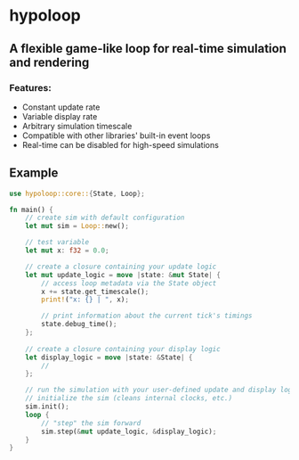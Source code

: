 # hypoloop
## A flexible game-like loop for real-time simulation and rendering
### Features:
- Constant update rate
- Variable display rate
- Arbitrary simulation timescale
- Compatible with other libraries' built-in event loops
- Real-time can be disabled for high-speed simulations

## Example
```rust
use hypoloop::core::{State, Loop};

fn main() {
    // create sim with default configuration
    let mut sim = Loop::new();

    // test variable
    let mut x: f32 = 0.0;

    // create a closure containing your update logic
    let mut update_logic = move |state: &mut State| {    
        // access loop metadata via the State object    
        x += state.get_timescale();
        print!("x: {} | ", x);

        // print information about the current tick's timings
        state.debug_time();
    };
    
    // create a closure containing your display logic
    let display_logic = move |state: &State| {
        //
    };

    // run the simulation with your user-defined update and display logic
    // initialize the sim (cleans internal clocks, etc.)
    sim.init();
    loop {
        // "step" the sim forward
        sim.step(&mut update_logic, &display_logic);
    }
}
```
